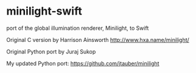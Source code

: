 minilight-swift
===============

port of the global illumination renderer, Minilight, to Swift

Original C version by Harrison Ainsworth
http://www.hxa.name/minilight/

Original Python port by Juraj Sukop

My updated Python port: https://github.com/jtauber/minilight

